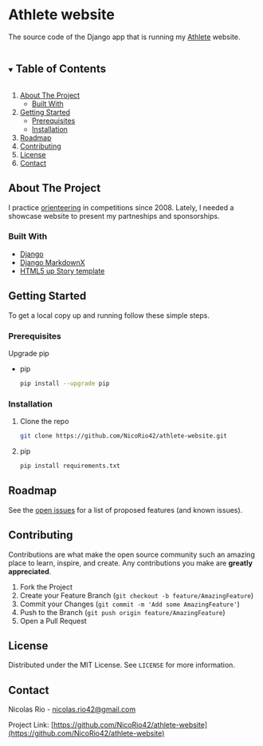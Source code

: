 # Athlete website

The source code of the Django app that is running my [Athlete](http://runners.worldofo.com/nicolasrio.html) website.


<!-- TABLE OF CONTENTS -->
<details open="open">
  <summary><h2 style="display: inline-block">Table of Contents</h2></summary>
  <ol>
    <li>
      <a href="#about-the-project">About The Project</a>
      <ul>
        <li><a href="#built-with">Built With</a></li>
      </ul>
    </li>
    <li>
      <a href="#getting-started">Getting Started</a>
      <ul>
        <li><a href="#prerequisites">Prerequisites</a></li>
        <li><a href="#installation">Installation</a></li>
      </ul>
    </li>
    <li><a href="#roadmap">Roadmap</a></li>
    <li><a href="#contributing">Contributing</a></li>
    <li><a href="#license">License</a></li>
    <li><a href="#contact">Contact</a></li>
  </ol>
</details>



<!-- ABOUT THE PROJECT -->
## About The Project

I practice [orienteering](https://en.wikipedia.org/wiki/Orienteering) in competitions since 2008. Lately, I needed a showcase website to present my partneships and sponsorships.


### Built With

* [Django](https://www.djangoproject.com/)
* [Django MarkdownX](https://neutronx.github.io/django-markdownx/)
* [HTML5 up Story template](https://html5up.net/story)



<!-- GETTING STARTED -->
## Getting Started

To get a local copy up and running follow these simple steps.

### Prerequisites

Upgrade pip
* pip
   ```sh
   pip install --upgrade pip
   ```

### Installation

1. Clone the repo
   ```sh
   git clone https://github.com/NicoRio42/athlete-website.git
   ```
2. pip
   ```sh
   pip install requirements.txt
   ```


<!-- ROADMAP -->
## Roadmap

See the [open issues](https://github.com/NicoRio42/athlete-website/issues) for a list of proposed features (and known issues).



<!-- CONTRIBUTING -->
## Contributing

Contributions are what make the open source community such an amazing place to learn, inspire, and create. Any contributions you make are **greatly appreciated**.

1. Fork the Project
2. Create your Feature Branch (`git checkout -b feature/AmazingFeature`)
3. Commit your Changes (`git commit -m 'Add some AmazingFeature'`)
4. Push to the Branch (`git push origin feature/AmazingFeature`)
5. Open a Pull Request



<!-- LICENSE -->
## License

Distributed under the MIT License. See `LICENSE` for more information.



<!-- CONTACT -->
## Contact

Nicolas Rio - nicolas.rio42@gmail.com

Project Link: [https://github.com/NicoRio42/athlete-website](https://github.com/NicoRio42/athlete-website)


<!-- MARKDOWN LINKS & IMAGES -->
<!-- https://www.markdownguide.org/basic-syntax/#reference-style-links -->
[contributors-shield]: https://img.shields.io/github/contributors/NicoRio42/repo.svg?style=for-the-badge
[contributors-url]: https://github.com/NicoRio42/athlete-website/graphs/contributors
[forks-shield]: https://img.shields.io/github/forks/NicoRio42/repo.svg?style=for-the-badge
[forks-url]: https://github.com/NicoRio42/athlete-website/network/members
[stars-shield]: https://img.shields.io/github/stars/NicoRio42/repo.svg?style=for-the-badge
[stars-url]: https://github.com/NicoRio42/athlete-website/stargazers
[issues-shield]: https://img.shields.io/github/issues/NicoRio42/repo.svg?style=for-the-badge
[issues-url]: https://github.com/NicoRio42/athlete-website/issues
[license-shield]: https://img.shields.io/github/license/NicoRio42/repo.svg?style=for-the-badge
[license-url]: https://github.com/NicoRio42/athlete-website/blob/master/LICENSE.txt
[linkedin-shield]: https://img.shields.io/badge/-LinkedIn-black.svg?style=for-the-badge&logo=linkedin&colorB=555
[linkedin-url]: https://linkedin.com/in/NicoRio42
